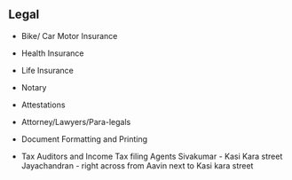## Legal 

* Bike/ Car Motor Insurance           
* Health Insurance 
* Life Insurance 

* Notary                           
* Attestations                     
* Attorney/Lawyers/Para-legals     
* Document Formatting and Printing

* Tax Auditors and Income Tax filing Agents 
        Sivakumar - Kasi Kara street 
        Jayachandran - right across from Aavin next to Kasi kara street 